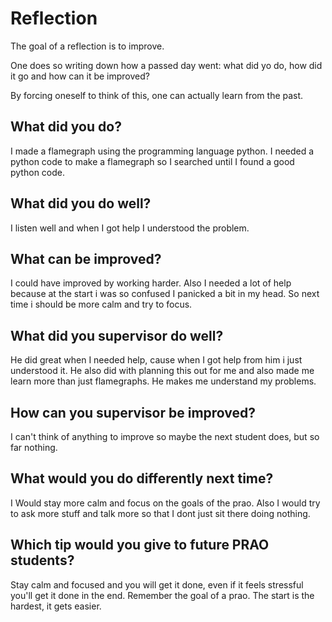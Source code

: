 # Reflection

The goal of a reflection is to improve.

One does so writing down how a passed day went:
what did yo do, how did it go and how can it be improved?

By forcing oneself to think of this, one can actually learn from the past.

## What did you do?

I made a flamegraph using the programming language python. I needed a python code to make a flamegraph so I searched until I found a good python code.

## What did you do well?

I listen well and when I got help I understood the problem. 

## What can be improved?

I could have improved by working harder. Also I needed a lot of help because at the start i was so confused I panicked a bit in my head. So next time i should be more calm and try to focus.

## What did you supervisor do well?

He did great when I needed help, cause when I got help from him i just understood it. He also did with planning this out for me and also made me learn more than just flamegraphs. He makes me understand my problems.

## How can you supervisor be improved?

I can't think of anything to improve so maybe the next student does, but so far nothing.

## What would you do differently next time?

I Would stay more calm and focus on the goals of the prao. Also I would try to ask more stuff and talk more so that I dont just sit there doing nothing.

## Which tip would you give to future PRAO students?

Stay calm and focused and you will get it done, even if it feels stressful you'll get it done in the end. Remember the goal of a prao. The start is the hardest, it gets easier.

